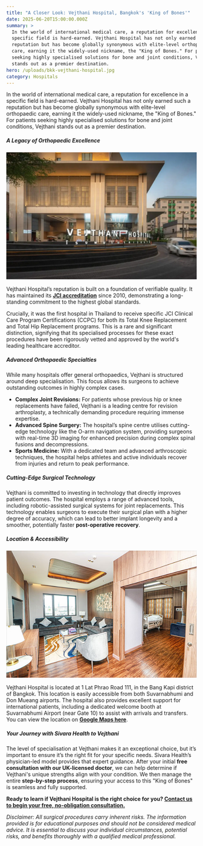 ```yaml
---
title: "A Closer Look: Vejthani Hospital, Bangkok's 'King of Bones'"
date: 2025-06-20T15:00:00.000Z
summary: >
  In the world of international medical care, a reputation for excellence in a
  specific field is hard-earned. Vejthani Hospital has not only earned such a
  reputation but has become globally synonymous with elite-level orthopaedic
  care, earning it the widely-used nickname, the "King of Bones." For patients
  seeking highly specialised solutions for bone and joint conditions, Vejthani
  stands out as a premier destination.
hero: /uploads/bkk-vejthani-hospital.jpg
category: Hospitals
---
```

In the world of international medical care, a reputation for excellence in a specific field is hard-earned. Vejthani Hospital has not only earned such a reputation but has become globally synonymous with elite-level orthopaedic care, earning it the widely-used nickname, the "King of Bones." For patients seeking highly specialised solutions for bone and joint conditions, Vejthani stands out as a premier destination.

##### **A Legacy of Orthopaedic Excellence**

![vejthani hospital bangkok orthopedic surgery thailand](/uploads/vejthani-hospital.webp "vejthani hospital bangkok orthopedic surgery thailand")

Vejthani Hospital’s reputation is built on a foundation of verifiable quality. It has maintained its **[JCI accreditation](https://www.jointcommissioninternational.org/)** since 2010, demonstrating a long-standing commitment to the highest global standards.

Crucially, it was the first hospital in Thailand to receive specific JCI Clinical Care Program Certifications (CCPC) for both its Total Knee Replacement and Total Hip Replacement programs. This is a rare and significant distinction, signifying that its specialised processes for these exact procedures have been rigorously vetted and approved by the world's leading healthcare accreditor.

##### **Advanced Orthopaedic Specialties**

While many hospitals offer general orthopaedics, Vejthani is structured around deep specialisation. This focus allows its surgeons to achieve outstanding outcomes in highly complex cases.

* **Complex Joint Revisions:** For patients whose previous hip or knee replacements have failed, Vejthani is a leading centre for revision arthroplasty, a technically demanding procedure requiring immense expertise.
* **Advanced Spine Surgery:** The hospital’s spine centre utilises cutting-edge technology like the O-arm navigation system, providing surgeons with real-time 3D imaging for enhanced precision during complex spinal fusions and decompressions.
* **Sports Medicine:** With a dedicated team and advanced arthroscopic techniques, the hospital helps athletes and active individuals recover from injuries and return to peak performance.

##### **Cutting-Edge Surgical Technology**

Vejthani is committed to investing in technology that directly improves patient outcomes. The hospital employs a range of advanced tools, including robotic-assisted surgical systems for joint replacements. This technology enables surgeons to execute their surgical plan with a higher degree of accuracy, which can lead to better implant longevity and a smoother, potentially faster **post-operative recovery**.

##### **Location & Accessibility**

![vejthani royal suite orthopedic surgery thailand](/uploads/royal3.jpg "vejthani royal suite orthopedic surgery thailand")

Vejthani Hospital is located at 1 Lat Phrao Road 111, in the Bang Kapi district of Bangkok. This location is easily accessible from both Suvarnabhumi and Don Mueang airports. The hospital also provides excellent support for international patients, including a dedicated welcome booth at Suvarnabhumi Airport (near Gate 10) to assist with arrivals and transfers. You can view the location on **[Google Maps here](https://maps.app.goo.gl/1K7tiSuNnY6acDs16)**.

##### **Your Journey with Sivara Health to Vejthani**

The level of specialisation at Vejthani makes it an exceptional choice, but it’s important to ensure it’s the right fit for your specific needs. Sivara Health’s physician-led model provides that expert guidance. After your initial **free consultation with our UK-licensed doctor**, we can help determine if Vejthani's unique strengths align with your condition. We then manage the entire **step-by-step process**, ensuring your access to this "King of Bones" is seamless and fully supported.

**Ready to learn if Vejthani Hospital is the right choice for you? [Contact us to begin your free, no-obligation consultation.](https://sivara.health/#consultation)**





*Disclaimer: All surgical procedures carry inherent risks. The information provided is for educational purposes and should not be considered medical advice. It is essential to discuss your individual circumstances, potential risks, and benefits thoroughly with a qualified medical professional.*
